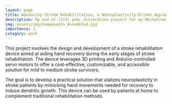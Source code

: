 ```yaml
---
layout: page
title: Advancing Stroke Rehabilitation, a Neuroplasticity-Driven Approach
description: My end of (3rd) year disseration project for my Mechatronics and Robotics MEng degree.
img: assets/img/Components_Assembled.jpg
importance: 3
category: work
---
```


This project involves the design and development of a stroke rehabilitation device aimed at aiding hand recovery during the early stages of stroke rehabilitation. The device leverages 3D printing and Arduino-controlled servo motors to offer a cost-effective, customizable, and accessible solution for mild to medium stroke survivors.

The goal is to develop a practical solution that utalizes neuroplasticity in stroke patients by mimicking hand movements needed for recovery to induce dendritic growth. This device can be used by patients at home to complement traditional rehabilitation methods.

<head>
    <style>
        /* Ensure all images have the same height and width */
        .img-fluid {
            width: 100%;   /* Makes the image responsive */
            height: auto;  /* Maintains aspect ratio */
            object-fit: cover; /* Ensures the images fill the container without distortion */
            max-width: 100%; /* Prevents images from exceeding container width */
        }

        /* Increased size by 150% (from 300px to 450px, and from 200px to 300px) */
        .img-custom {
            width: 450px;  /* 150% of 300px */
            height: 300px; /* 150% of 200px */
            object-fit: cover;  /* Ensures images do not stretch */
        }

        /* For alignment and uniform spacing */
        .row {
            margin-bottom: 20px; /* Adds space between rows */
        }

        .caption {
            text-align: center;
            font-size: 14px;
            margin-top: 10px;
        }
    </style>
</head>

<div class="row">
    <div class="col-sm mt-3 mt-md-0">
        {% include figure.liquid loading="eager" path="assets/img/Components/Components.jpg" title="Diagram of Components" class="img-fluid img-custom rounded z-depth-1" %}
    </div>
    <div class="col-sm mt-3 mt-md-0">
        {% include figure.liquid loading="eager" path="assets/img/Components_Asembly.jpg" title="Partially Built" class="img-fluid img-custom rounded z-depth-1" %}
    </div>
    <div class="col-sm mt-3 mt-md-0">
        {% include figure.liquid loading="eager" path="assets/img/Components_Completely_Assembled.jpg" title="Complete Device" class="img-fluid img-custom rounded z-depth-1" %}
    </div>
</div>

<div class="caption">
    Build Proccess of the Device
</div>

Bellow is the device without out the mount and circuitry attached for a better visual. The device has 2 states and two algoritms. Algo 1 will stretch each finger individually and then clench. Algo 2 will stretch all the fingers at once and then clench. These algorithms do each 5 times to save for time during demonstration as these algorithms will normally occur for about 10-15mins depending on the paitent. So a total of a 20 to 30min sessions. Additionally I've displayed the flow diagram. 

<div class="row">
    <div class="col-sm mt-3 mt-md-0">
        {% include figure.liquid loading="eager" path="assets/img/State1_State2.jpg" title="Two States that the Device has" class="img-fluid img-custom rounded z-depth-1" %}
    </div>
</div>

<div class="caption">
    This is the device in each state. 
</div>

<div class="row justify-content-sm-center">
    <div class="col-sm-8 mt-3 mt-md-0">
        {% include figure.liquid path="assets/img/Components_Assembled.jpg" title="Components Without Circuitry_Mounted" class="img-fluid img-custom rounded z-depth-1" %}
    </div>
    <div class="col-sm-4 mt-3 mt-md-0">
        {% include figure.liquid path="assets/img/FlowDiagram.jpg" title="Flow Diagram of Code" class="img-fluid img-custom rounded z-depth-1" %}
    </div>
</div>

<div class="caption">
    Device without circuitry mounted. The flow diagram shows how the device operates.
</div>

Key features include:

    Personalized 3D-printed components for adjustable fit
    Predefined rehabilitation algorithms to target different muscle groups
    Affordable and adaptable design, integrating off-the-shelf electronics
    Iterative prototyping and testing, ensuring user comfort and effectiveness

This device aims to empower caregivers and patients with home-based rehabilitation options, complementing traditional therapy methods. The stroke rehabilitation device provides a low-cost, customizable solution for stroke patients to continue rehabilitation at home. Although challenges like achieving a full hand strech remain, the device complements traditional therapy methods and enhances the patient’s recovery process in theory. This project shows the potential of neuroplasticity-driven rehabilitation technologies to support stroke survivors in their journey to regain hand function at home, additionally hoping to relief pressure off of the UK's NHS.

